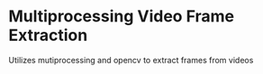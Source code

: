 # Multiprocessing Video Frame Extraction
 Utilizes mutiprocessing and opencv to extract frames from videos
